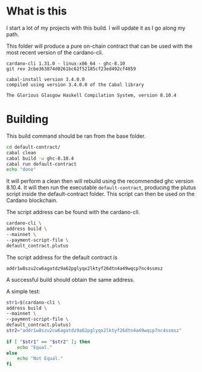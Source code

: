 # What is this

I start a lot of my projects with this build. I will update it as I go along my path.

This folder will produce a pure on-chain contract that can be used with the most recent version of the cardano-cli.

```
cardano-cli 1.31.0 - linux-x86_64 - ghc-8.10
git rev 2cbe363874d0261bc62f52185cf23ed492cf4859

cabal-install version 3.4.0.0
compiled using version 3.4.0.0 of the Cabal library

The Glorious Glasgow Haskell Compilation System, version 8.10.4
```

# Building

This build command should be ran from the base folder.

```bash
cd default-contract/
cabal clean
cabal build -w ghc-8.10.4
cabal run default-contract
echo "done"
```

It will perform a clean then will rebuild using the recommended ghc version 8.10.4. It will then run the executable ```default-contract```, producing the plutus script inside the default-contract folder. This script can then be used on the Cardano blockchain.

The script address can be found with the cardano-cli.

```bash
cardano-cli \
address build \
--mainnet \
--payment-script-file \
default_contract.plutus
```

The script address for the default contract is

```
addr1w8szu2cw6agatdz9a62pglyqx2lktyf26dtn4a49wqcp7nc4ssmsz
```

A successful build should obtain the same address.

A simple test:

```bash
str1=$(cardano-cli \
address build \
--mainnet \
--payment-script-file \
default_contract.plutus)
str2="addr1w8szu2cw6agatdz9a62pglyqx2lktyf26dtn4a49wqcp7nc4ssmsz"
 
if [ "$str1" == "$str2" ]; then
    echo "Equal."
else
    echo "Not Equal."
fi
```